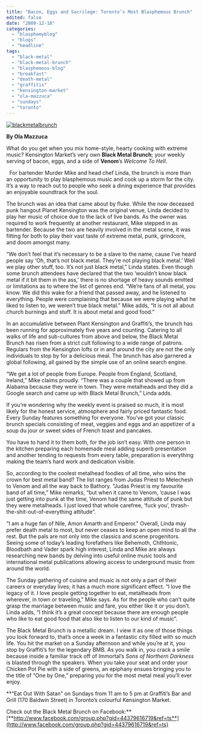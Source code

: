 ```yaml
---
title: "Bacon, Eggs and Sacrilege: Toronto’s Most Blasphemous Brunch"
edited: false
date: "2009-12-18"
categories:
  - "blasphemyblog"
  - "blogs"
  - "headline"
tags:
  - "black-metal"
  - "black-metal-brunch"
  - "blasphemous-blog"
  - "breakfast"
  - "death-metal"
  - "graffitis"
  - "kensington-market"
  - "ola-mazzuca"
  - "sundays"
  - "toronto"
---
```


[![blackmetalbrunch](http://www.hellbound.ca/wp-content/uploads/2009/12/blackmetalbrunch-300x200.jpg "blackmetalbrunch")](http://www.hellbound.ca/wp-content/uploads/2009/12/blackmetalbrunch.jpg)

**By Ola Mazzuca**

What do you get when you mix home-style, hearty cooking with extreme music? Kensington Market’s very own **Black Metal Brunch**; your weekly serving of bacon, eggs, and a side of **Venom**’s _Welcome To Hell_.

  For bartender Murder Mike and head chef Linda, the brunch is more than an opportunity to play blasphemous music and cook up a storm for the city. It’s a way to reach out to people who seek a dining experience that provides an enjoyable soundtrack for the soul.

The brunch was an idea that came about by fluke. While the now deceased punk hangout Planet Kensington was the original venue, Linda decided to play her music of choice due to the lack of live bands. As the owner was required to work frequently at another restaurant, Mike stepped in as bartender. Because the two are heavily involved in the metal scene, it was fitting for both to play their vast taste of extreme metal, punk, grindcore, and doom amongst many.

“We don’t feel that it’s necessary to be a slave to the name, cause I’ve heard people say ‘Oh, that’s not black metal. They’re not playing black metal.’ Well we play other stuff, too. It’s not just black metal,” Linda states. Even though some brunch attendees have declared that the two ‘wouldn’t know black metal if it bit them in the ass,’ there is no shortage of heavy sounds emitted or limitations as to where the list of genres end. “We’re fans of all metal, you know. We did this wake for a friend that passed away, and he listened to everything. People were complaining that because we were playing what he liked to listen to, we weren’t true black metal." Mike adds, “It is not all about church burnings and stuff. It is about metal and good food.”

In an accumulative between Plant Kensington and Graffiti’s, the brunch has been running for approximately five years and counting. Catering to all walks of life and sub-cultures from above and below, the Black Metal Brunch has risen from a strict cult following to a wide range of patrons. Regulars from the Kensington lofts or in and around the city are not the only individuals to stop by for a delicious meal. The brunch has also garnered a global following, all gained by the simple use of an online search engine.

“We get a lot of people from Europe. People from England, Scotland, Ireland,” Mike claims proudly. “There was a couple that showed up from Alabama because they were in town. They were metalheads and they did a Google search and came up with Black Metal Brunch,” Linda adds.

If you’re wondering why the weekly event is praised so much, it is most likely for the honest service, atmosphere and fairly priced fantastic food. Every Sunday features something for everyone. You’ve got your classic brunch specials consisting of meat, veggies and eggs and an appetizer of a soup du jour or sweet sides of French toast and pancakes.

You have to hand it to them both, for the job isn’t easy. With one person in the kitchen preparing each homemade meal adding superb presentation and another tending to requests from every table, preparation is everything making the team’s hard work and dedication visible.

So, according to the coolest metalhead foodies of all time, who wins the crown for best metal band? The list ranges from Judas Priest to Melechesh to Venom and all the way back to Bathory. “Judas Priest is my favourite band of all time,” Mike remarks, “but when it came to Venom, ‘cause I was just getting into punk at the time, Venom had the same attitude of punk but they were metalheads. I just loved that whole carefree, ‘fuck you’, thrash-the-shit-out-of-everything attitude”.

“I am a huge fan of Nile, Amon Amarth and Emperor." Overall, Linda may prefer death metal to most, but never ceases to keep an open mind to all the rest. But the pals are not only into the classics and scene progenitors. Seeing some of today’s leading forefathers like Behemoth, Chthtonic, Bloodbath and Vader spark high interest, Linda and Mike are always researching new bands by delving into useful online music tools and international metal publications allowing access to underground music from around the world.

The Sunday gathering of cuisine and music is not only a part of their careers or everyday lives; it has a much more significant effect. “I love the legacy of it. I love people getting together to eat, metalheads from wherever, in town or traveling,” Mike says. As for the people who can’t quite grasp the marriage between music and fare, you either like it or you don’t. Linda adds, “I think it’s a great concept because there are enough people who like to eat good food that also like to listen to our kind of music”.

The Black Metal Brunch is a metallic dream. I view it as one of those things you look forward to, that’s once a week in a fantastic city filled with so much life. You hit the market on a Sunday afternoon and while you’re at it, you stop by Graffiti’s for the legendary BMB. As you walk in, you crack a smile because inside a familiar track off of Immortal’s _Sons of Northern Darkness_ is blasted through the speakers. When you take your seat and order your Chicken Pot Pie with a side of greens, an epiphany ensues bringing you to the title of “One by One,” preparing you for the most metal meal you’ll ever enjoy.

**“Eat Out With Satan” on Sundays from 11 am to 5 pm at Graffiti’s Bar and Grill (170 Baldwin Street) in Toronto’s colourful Kensington Market.

Check out the Black Metal Brunch on Facebook:** [**http://www.facebook.com/group.php?gid=44379616719&ref=ts**](http://www.facebook.com/group.php?gid=44379616719&ref=ts)
